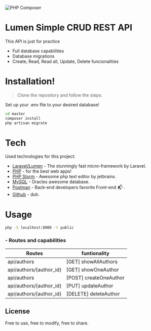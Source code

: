 ![PHP Composer](https://github.com/MilanMolnar/Lumen-crud-rest-api/workflows/PHP%20Composer/badge.svg)

# Lumen Simple CRUD REST API
This API is just for practice

  - Full database capabilities
  - Database migrations
  - Create, Read, Read all, Update, Delete funcionalities

# Installation!

> Clone the repository and follow the steps.

Set up your .env file to your desired database!
```sh
cd master
composer install
php artisan migrate
```

# Tech

Used technologies for this project:

* [Laravel/Lumen] - The stunningly fast micro-framework by Laravel.
* [PHP] - for the best web apps!
* [PHP Storm] - Awesome php text editor by jetbrains.
* [MySQL] - Oracles awesome database.
* [Postman] - Back-end developers favorite Front-end :mailbox_with_mail: . 
* [Github] - duh.

# Usage
```sh
php -S localhost:8000 -t public
```

### - Routes and capabilities

| Routes | funtionality |
| ------ | ------ |
| api/authors | [GET] showAllAuthors |
| api/authors/{author_id} | [GET] showOneAuthor |
| api/authors | [POST] createOneAuthor |
| api/authors/{author_id} | [PUT] updateAuthor |
| api/authors/{author_id} | [DELETE] deleteAuthor|



License
----
Free to use, free to modify, free to share.

[//]: # (These are reference links used in the body of this note and get stripped out when the markdown processor does its job. There is no need to format nicely because it shouldn't be seen. Thanks SO - http://stackoverflow.com/questions/4823468/store-comments-in-markdown-syntax)


   [MySQL]: <https://www.mysql.com/>
   [Github]: <https://github.com/>
   [Bootstrap]: <https://getbootstrap.com/>
   [jQuery]: <http://jquery.com>
   [Laravel]: <https://laravel.com/>
   [Php]: <https://www.php.net/>
   [PHP storm]: <https://www.jetbrains.com/phpstorm/>
   [Laravel/lumen]: <https://lumen.laravel.com/>
   [Postman]: <https://www.postman.com/>
